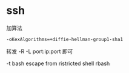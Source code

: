 # ssh

加算法

```
-oKexAlgorithms=+diffie-hellman-group1-sha1
```

转发 -R -L port:ip:port 即可

\-t bash     escape from ristricted shell      rbash
